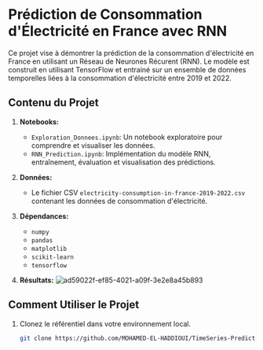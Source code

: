 # Prédiction de Consommation d'Électricité en France avec RNN

Ce projet vise à démontrer la prédiction de la consommation d'électricité en France en utilisant un Réseau de Neurones Récurent (RNN). Le modèle est construit en utilisant TensorFlow et entrainé sur un ensemble de données temporelles liées à la consommation d'électricité entre 2019 et 2022.

## Contenu du Projet

1. **Notebooks:**
   - `Exploration_Donnees.ipynb`: Un notebook exploratoire pour comprendre et visualiser les données.
   - `RNN_Prediction.ipynb`: Implémentation du modèle RNN, entraînement, évaluation et visualisation des prédictions.

2. **Données:**
   - Le fichier CSV `electricity-consumption-in-france-2019-2022.csv` contenant les données de consommation d'électricité.

3. **Dépendances:**
   - `numpy`
   - `pandas`
   - `matplotlib`
   - `scikit-learn`
   - `tensorflow`
4. **Résultats:**
![ad59022f-ef85-4021-a09f-3e2e8a45b893](https://github.com/MOHAMED-EL-HADDIOUI/TimeSeries-Prediction-with-RNN/assets/80369317/b0c1c516-855f-4701-af3f-2f9d05fcbb4f)

## Comment Utiliser le Projet

1. Clonez le référentiel dans votre environnement local.

    ```bash
    git clone https://github.com/MOHAMED-EL-HADDIOUI/TimeSeries-Prediction-with-RNN.git
    ```

